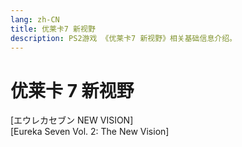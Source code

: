 ```yaml
---
lang: zh-CN
title: 优莱卡7 新视野
description: PS2游戏 《优莱卡7 新视野》相关基础信息介绍。
---
```


# 优莱卡 7 新视野

[エウレカセブン NEW VISION]  
[Eureka Seven Vol. 2: The New Vision]
